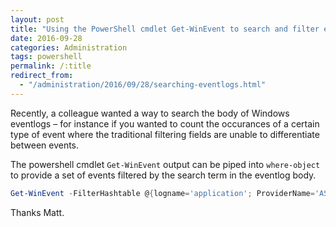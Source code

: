 ```yaml
---
layout: post
title: "Using the PowerShell cmdlet Get-WinEvent to search and filter event and diagnostic logs"
date: 2016-09-28
categories: Administration
tags: powershell
permalink: /:title
redirect_from:
  - "/administration/2016/09/28/searching-eventlogs.html"
---
```


Recently, a colleague wanted a way to search the body of Windows eventlogs – for instance if you wanted to count the occurances of a certain type of event where the traditional filtering fields are unable to differentiate between events.

The powershell cmdlet `Get-WinEvent` output can be piped into `where-object` to provide a set of events filtered by the search term in the eventlog body.
 
```powershell
Get-WinEvent -FilterHashtable @{logname='application'; ProviderName='ASP.NET 4.0.30319.0'} | where-object  { $_.Message -like '*The timeout period elapsed prior to obtaining a connection from the pool*' }
```

Thanks Matt.